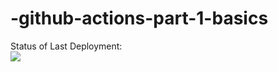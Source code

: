 # -github-actions-part-1-basics

Status of Last Deployment:<br>
<img src="https://github.com/Oleg2394/github-actions-part-1-basics/workflows/My-GitHubActions-Basics/badge.svg?branch=main"><br>
